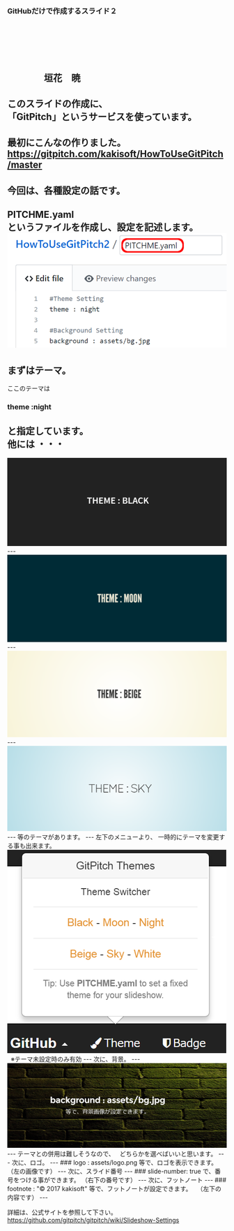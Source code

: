### GitHubだけで作成するスライド２
　  

　  
　  
　　　　垣花　暁
---
このスライドの作成に、  
「GitPitch」というサービスを使っています。
---
最初にこんなの作りました。
https://gitpitch.com/kakisoft/HowToUseGitPitch/master
---
今回は、各種設定の話です。
---
PITCHME.yaml  
というファイルを作成し、設定を記述します。
<img src="img/01.png">
---
まずはテーマ。
---
ここのテーマは  
　  
### theme :night

と指定しています。  
　  
他には ・・・
---
<img src="img/02.png">
---
<img src="img/03.png">
---
<img src="img/04.png">
---
<img src="img/05.png">
---
等のテーマがあります。
---
左下のメニューより、  
一時的にテーマを変更する事も出来ます。  
<img src="img/06.png">  
※テーマ未設定時のみ有効
---
次に、背景。
---
<img src="img/07.png">
---
テーマとの併用は難しそうなので、  
どちらかを選べばいいと思います。
---
次に、ロゴ。
---
### logo : assets/logo.png
等で、ロゴを表示できます。  
（左の画像です）
---
次に、スライド番号
---
### slide-number: true
で、番号をつける事ができます。  
（右下の番号です）
---
次に、フットノート
---
### footnote : "© 2017 kakisoft"
等で、フットノートが設定できます。  
（左下の内容です）
---

詳細は、公式サイトを参照して下さい。
https://github.com/gitpitch/gitpitch/wiki/Slideshow-Settings

